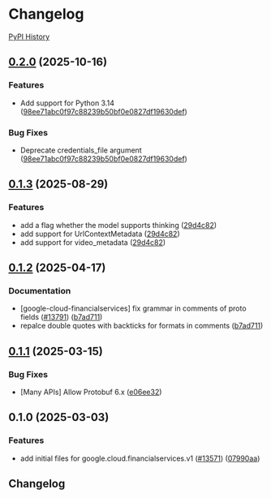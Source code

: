 # Changelog

[PyPI History][1]

[1]: https://pypi.org/project/google-cloud-financialservices/#history

## [0.2.0](https://github.com/googleapis/google-cloud-python/compare/google-cloud-financialservices-v0.1.3...google-cloud-financialservices-v0.2.0) (2025-10-16)


### Features

* Add support for Python 3.14  ([98ee71abc0f97c88239b50bf0e0827df19630def](https://github.com/googleapis/google-cloud-python/commit/98ee71abc0f97c88239b50bf0e0827df19630def))


### Bug Fixes

* Deprecate credentials_file argument  ([98ee71abc0f97c88239b50bf0e0827df19630def](https://github.com/googleapis/google-cloud-python/commit/98ee71abc0f97c88239b50bf0e0827df19630def))

## [0.1.3](https://github.com/googleapis/google-cloud-python/compare/google-cloud-financialservices-v0.1.2...google-cloud-financialservices-v0.1.3) (2025-08-29)


### Features

* add a flag whether the model supports thinking ([29d4c82](https://github.com/googleapis/google-cloud-python/commit/29d4c826247e0d97498419ab7a70f5bd4d9d8a69))
* add support for UrlContextMetadata ([29d4c82](https://github.com/googleapis/google-cloud-python/commit/29d4c826247e0d97498419ab7a70f5bd4d9d8a69))
* add support for video_metadata ([29d4c82](https://github.com/googleapis/google-cloud-python/commit/29d4c826247e0d97498419ab7a70f5bd4d9d8a69))

## [0.1.2](https://github.com/googleapis/google-cloud-python/compare/google-cloud-financialservices-v0.1.1...google-cloud-financialservices-v0.1.2) (2025-04-17)


### Documentation

* [google-cloud-financialservices] fix grammar in comments of proto fields ([#13791](https://github.com/googleapis/google-cloud-python/issues/13791)) ([b7ad711](https://github.com/googleapis/google-cloud-python/commit/b7ad711be36c71f60e48ff6ca5c1a18c44d20fc6))
* repalce double quotes with backticks for formats in comments ([b7ad711](https://github.com/googleapis/google-cloud-python/commit/b7ad711be36c71f60e48ff6ca5c1a18c44d20fc6))

## [0.1.1](https://github.com/googleapis/google-cloud-python/compare/google-cloud-financialservices-v0.1.0...google-cloud-financialservices-v0.1.1) (2025-03-15)


### Bug Fixes

* [Many APIs] Allow Protobuf 6.x ([e06ee32](https://github.com/googleapis/google-cloud-python/commit/e06ee325de4125cdfcaf040a77dc9ccc82843260))

## 0.1.0 (2025-03-03)


### Features

* add initial files for google.cloud.financialservices.v1 ([#13571](https://github.com/googleapis/google-cloud-python/issues/13571)) ([07990aa](https://github.com/googleapis/google-cloud-python/commit/07990aa40b4fab81447c70c0d7e300116f92451b))

## Changelog
